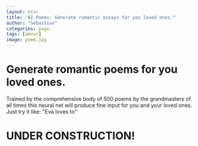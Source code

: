 ```yaml
---
layout: misc
title: "AI Poems: Generate romantic essays for you loved ones."
author: "Sebastian"
categories: page
tags: [amour]
image: poem.jpg
---
```

# Generate romantic poems for you loved ones.
Trained by the comprehensive body of 500 poems by the grandmasters of all times this neural net will produce fine input for you and your loved ones.
Just try it like: "Eva loves to"

# UNDER CONSTRUCTION!
